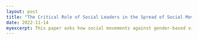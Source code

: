 ```yaml
---
layout: post
title: "The Critical Role of Social Leaders in the Spread of Social Movements against Gender-Based Violence"
date: 2022-11-14
myexcerpt: This paper asks how social movements against gender-based violence (GBV) spread on social media. To this end, I construct a novel data set measuring 10 large social movements against GBV on Twitter. I show that these movements start suddenly and fade out quickly and that there is considerable variation at the sub-national level in the US. Twitter users are more likely to share content created by other users instead of creating original content. Polarization is low and most users express fear and sadness. Neither polarized nor emotional content generates more traction in form of likes, retweets, replies or quotes. I develop a novel instrumental variable strategy and show that Twitter users with an established network play a major role in the spread of tweets. Social inclusion is low. Users are on average female, young, and White. Tweets posted by non-white users generate less traction. Moreover, women are more prone to reference content by women, while the reverse applies to men. 
---
```



<object data="/images/Twitter_and_GBV_Spread_submitted.pdf" width="1000" height="1000" type='application/pdf'></object>




